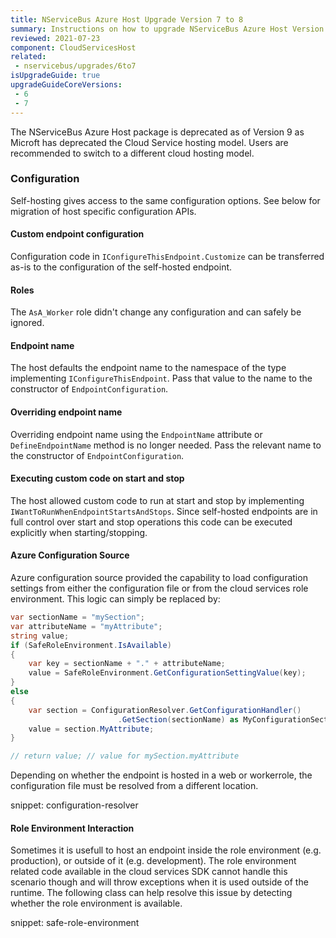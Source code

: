 ```yaml
---
title: NServiceBus Azure Host Upgrade Version 7 to 8
summary: Instructions on how to upgrade NServiceBus Azure Host Version 7 to 8.
reviewed: 2021-07-23
component: CloudServicesHost
related:
 - nservicebus/upgrades/6to7
isUpgradeGuide: true
upgradeGuideCoreVersions:
 - 6
 - 7
---
```


The NServiceBus Azure Host package is deprecated as of Version 9 as Microft has deprecated the Cloud Service hosting model. Users are recommended to switch to a different cloud hosting model.


### Configuration

Self-hosting gives access to the same configuration options. See below for migration of host specific configuration APIs.


#### Custom endpoint configuration

Configuration code in `IConfigureThisEndpoint.Customize` can be transferred as-is to the configuration of the self-hosted endpoint.


#### Roles

The `AsA_Worker` role didn't change any configuration and can safely be ignored.


#### Endpoint name

The host defaults the endpoint name to the namespace of the type implementing `IConfigureThisEndpoint`. Pass that value to the name to the constructor of `EndpointConfiguration`.


#### Overriding endpoint name

Overriding endpoint name using the `EndpointName` attribute or `DefineEndpointName` method is no longer needed. Pass the relevant name to the constructor of `EndpointConfiguration`.


#### Executing custom code on start and stop

The host allowed custom code to run at start and stop by implementing `IWantToRunWhenEndpointStartsAndStops`. Since self-hosted endpoints are in full control over start and stop operations this code can be executed explicitly when starting/stopping.


#### Azure Configuration Source

Azure configuration source provided the capability to load configuration settings from either the configuration file or from the cloud services role environment. This logic can simply be replaced by:

```csharp
var sectionName = "mySection";
var attributeName = "myAttribute";
string value;
if (SafeRoleEnvironment.IsAvailable)
{
    var key = sectionName + "." + attributeName;
    value = SafeRoleEnvironment.GetConfigurationSettingValue(key);
}
else
{
    var section = ConfigurationResolver.GetConfigurationHandler()
                        .GetSection(sectionName) as MyConfigurationSection;
    value = section.MyAttribute;
}

// return value; // value for mySection.myAttribute
```

Depending on whether the endpoint is hosted in a web or workerrole, the configuration file must be resolved from a different location.

snippet: configuration-resolver


#### Role Environment Interaction

Sometimes it is usefull to host an endpoint inside the role environment (e.g. production), or outside of it (e.g. development). The role environment related code available in the cloud services SDK cannot handle this scenario though and will throw exceptions when it is used outside of the runtime. The following class can help resolve this issue by detecting whether the role environment is available.

snippet: safe-role-environment
